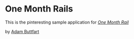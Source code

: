 # One Month Rails

This is the pinteresting sample application for
[*One Month Rail*](http://onemonthrails.com)

by  [Adam Buttfart](airichard.com)